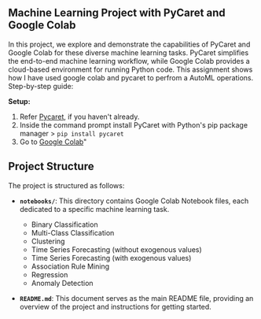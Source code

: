 ## Machine Learning Project with PyCaret and Google Colab

In this project, we explore and demonstrate the capabilities of PyCaret and Google Colab for these diverse machine learning tasks. PyCaret simplifies the end-to-end machine learning workflow, while Google Colab provides a cloud-based environment for running Python code.
This assignment shows how I have used google colab and pycaret to perfrom a AutoML operations.
Step-by-step guide:

**Setup:**

1.  Refer [Pycaret](https://pycaret.org/), if you haven't already.
2.  Inside the command prompt install PyCaret with Python's pip package manager > `pip install pycaret`
3.  Go to [Google Colab](https://colab.research.google.com/?utm_source=scs-index)"


## Project Structure

The project is structured as follows:

- **`notebooks/`**: This directory contains Google Colab Notebook files, each dedicated to a specific machine learning task.
  - Binary Classification
  -  Multi-Class Classification
  - Clustering
  - Time Series Forecasting (without exogenous values)
  - Time Series Forecasting (with exogenous values)
  - Association Rule Mining
  - Regression
  - Anomaly Detection

- **`README.md`**: This document serves as the main README file, providing an overview of the project and instructions for getting started.


   

